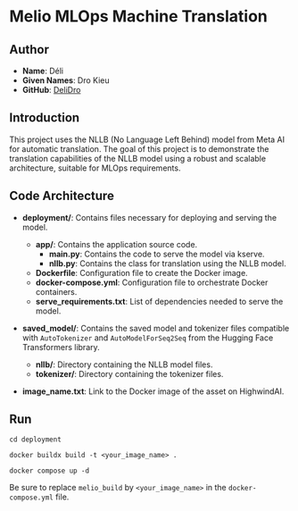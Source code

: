 # Melio MLOps Machine Translation

## Author

- **Name**: Déli
- **Given Names**: Dro Kieu
- **GitHub**: [DeliDro](https://github.com/DeliDro)

## Introduction

This project uses the NLLB (No Language Left Behind) model from Meta AI for automatic translation. The goal of this project is to demonstrate the translation capabilities of the NLLB model using a robust and scalable architecture, suitable for MLOps requirements.

## Code Architecture

- **deployment/**: Contains files necessary for deploying and serving the model.
  - **app/**: Contains the application source code.
    - **main.py**: Contains the code to serve the model via kserve.
    - **nllb.py**: Contains the class for translation using the NLLB model.
  - **Dockerfile**: Configuration file to create the Docker image.
  - **docker-compose.yml**: Configuration file to orchestrate Docker containers.
  - **serve_requirements.txt**: List of dependencies needed to serve the model.

- **saved_model/**: Contains the saved model and tokenizer files compatible with `AutoTokenizer` and `AutoModelForSeq2Seq` from the Hugging Face Transformers library.
  - **nllb/**: Directory containing the NLLB model files.
  - **tokenizer/**: Directory containing the tokenizer files.

- **image_name.txt**: Link to the Docker image of the asset on HighwindAI.


## Run
```shell
cd deployment

docker buildx build -t <your_image_name> .

docker compose up -d
```

Be sure to replace `melio_build` by `<your_image_name>` in the `docker-compose.yml` file.



